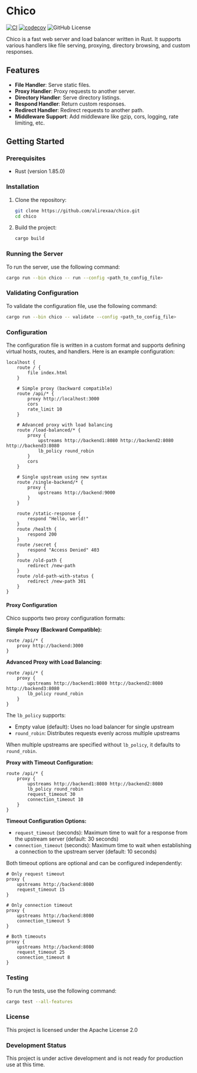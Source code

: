 # Chico

[![CI](https://github.com/Alirexaa/chico/actions/workflows/ci.yaml/badge.svg)](https://github.com/Alirexaa/chico/actions/workflows/ci.yaml) 
[![codecov](https://codecov.io/github/Alirexaa/chico/graph/badge.svg?token=HLA0G8M60V)](https://codecov.io/github/Alirexaa/chico)
![GitHub License](https://img.shields.io/github/license/alirexaa/chico?color=blue)


Chico is a fast web server and load balancer written in Rust. It supports various handlers like file serving, proxying, directory browsing, and custom responses.

## Features

- **File Handler**: Serve static files.
- **Proxy Handler**: Proxy requests to another server.
- **Directory Handler**: Serve directory listings.
- **Respond Handler**: Return custom responses.
- **Redirect Handler**: Redirect requests to another path.
- **Middleware Support**: Add middleware like gzip, cors, logging, rate limiting, etc.

## Getting Started

### Prerequisites

- Rust (version 1.85.0)

### Installation

1. Clone the repository:
    ```sh
    git clone https://github.com/alirexaa/chico.git
    cd chico
    ```

2. Build the project:
    ```sh
    cargo build
    ```

### Running the Server

To run the server, use the following command:
```sh
cargo run --bin chico -- run --config <path_to_config_file>
```

### Validating Configuration

To validate the configuration file, use the following command:

```sh
cargo run --bin chico -- validate --config <path_to_config_file>
```

### Configuration

The configuration file is written in a custom format and supports defining virtual hosts, routes, and handlers. Here is an example configuration:


```
localhost {
    route / {
        file index.html
    }
    
    # Simple proxy (backward compatible)
    route /api/* {
        proxy http://localhost:3000
        cors
        rate_limit 10
    }
    
    # Advanced proxy with load balancing
    route /load-balanced/* {
        proxy {
            upstreams http://backend1:8080 http://backend2:8080 http://backend3:8080
            lb_policy round_robin
        }
        cors
    }
    
    # Single upstream using new syntax
    route /single-backend/* {
        proxy {
            upstreams http://backend:9000
        }
    }
    
    route /static-response {
        respond "Hello, world!"
    }
    route /health {
        respond 200
    }
    route /secret {
        respond "Access Denied" 403
    }
    route /old-path {
        redirect /new-path
    }
    route /old-path-with-status {
        redirect /new-path 301
    }
}
```

#### Proxy Configuration

Chico supports two proxy configuration formats:

**Simple Proxy (Backward Compatible):**
```
route /api/* {
    proxy http://backend:3000
}
```

**Advanced Proxy with Load Balancing:**
```
route /api/* {
    proxy {
        upstreams http://backend1:8080 http://backend2:8080 http://backend3:8080
        lb_policy round_robin
    }
}
```

The `lb_policy` supports:
- Empty value (default): Uses no load balancer for single upstream
- `round_robin`: Distributes requests evenly across multiple upstreams

When multiple upstreams are specified without `lb_policy`, it defaults to `round_robin`.

**Proxy with Timeout Configuration:**
```
route /api/* {
    proxy {
        upstreams http://backend1:8080 http://backend2:8080
        lb_policy round_robin
        request_timeout 30
        connection_timeout 10
    }
}
```

**Timeout Configuration Options:**
- `request_timeout` (seconds): Maximum time to wait for a response from the upstream server (default: 30 seconds)
- `connection_timeout` (seconds): Maximum time to wait when establishing a connection to the upstream server (default: 10 seconds)

Both timeout options are optional and can be configured independently:
```
# Only request timeout
proxy {
    upstreams http://backend:8080
    request_timeout 15
}

# Only connection timeout  
proxy {
    upstreams http://backend:8080
    connection_timeout 5
}

# Both timeouts
proxy {
    upstreams http://backend:8080
    request_timeout 25
    connection_timeout 8
}
```

### Testing

To run the tests, use the following command:

```sh
cargo test --all-features
```

### License

This project is licensed under the Apache License 2.0

### Development Status

This project is under active development and is not ready for production use at this time.
